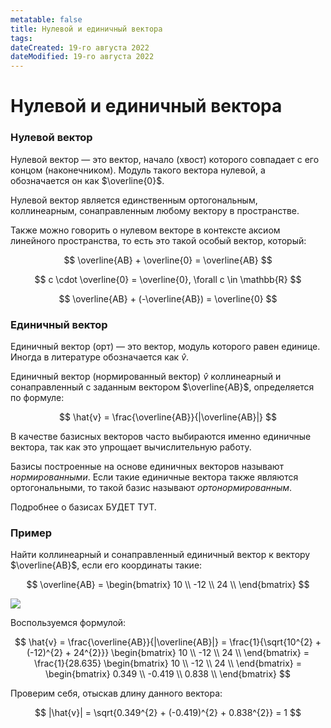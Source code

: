```yaml
---
metatable: false
title: Нулевой и единичный вектора
tags:
dateCreated: 19-го августа 2022
dateModified: 19-го августа 2022
---
```

# Нулевой и единичный вектора

### Нулевой вектор

Нулевой вектор — это вектор, начало (хвост) которого совпадает с его концом (наконечником). Модуль такого вектора нулевой, а обозначается он как $\overline{0}$.

Нулевой вектор является единственным ортогональным, коллинеарным, сонаправленным любому вектору в пространстве.

Также можно говорить о нулевом векторе в контексте аксиом линейного пространства, то есть это такой особый вектор, который:

$$
\overline{AB} + \overline{0} = \overline{AB}
$$

$$
c \cdot \overline{0} = \overline{0}, \forall c \in \mathbb{R}
$$

$$
\overline{AB} + (-\overline{AB}) = \overline{0}
$$

### Единичный вектор

Единичный вектор (орт) — это вектор, модуль которого равен единице. Иногда в литературе обозначается как $\hat{v}$.

Единичный вектор (нормированный вектор) $\hat{v}$ коллинеарный и сонаправленный с заданным вектором $\overline{AB}$, определяется по формуле:

$$
\hat{v} = \frac{\overline{AB}}{|\overline{AB}|}
$$

В качестве базисных векторов часто выбираются именно единичные вектора, так как это упрощает вычислительную работу.

Базисы построенные на основе единичных векторов называют *нормированными*. Если такие единичные вектора также являются ортогональными, то такой базис называют *ортонормированным*.

Подробнее о базисах БУДЕТ ТУТ.

### Пример

Найти коллинеарный и сонаправленный единичный вектор к вектору $\overline{AB}$, если его координаты такие:

$$
\overline{AB} = \begin{bmatrix}
10 \\ 
-12 \\ 
24 \\ 
\end{bmatrix}
$$

![](https://imgur.com/0awvkOH.png)

Воспользуемся формулой:

$$
\hat{v} = \frac{\overline{AB}}{|\overline{AB}|} = \frac{1}{\sqrt{10^{2} + (-12)^{2} + 24^{2}}} \begin{bmatrix}
10 \\ 
-12 \\ 
24 \\ 
\end{bmatrix} = \frac{1}{28.635} \begin{bmatrix}
10 \\ 
-12 \\ 
24 \\ 
\end{bmatrix} = \begin{bmatrix}
0.349 \\ 
-0.419 \\ 
0.838 \\ 
\end{bmatrix}
$$

Проверим себя, отыскав длину данного вектора:

$$
|\hat{v}| = \sqrt{0.349^{2} + (-0.419)^{2} + 0.838^{2}} = 1
$$
